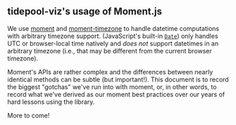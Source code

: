 ## tidepool-viz's usage of Moment.js

We use [moment](http://momentjs.com/ 'Moment.js') and [moment-timezone](http://momentjs.com/timezone/ 'Moment Timezone') to handle datetime computations with arbitrary timezone support. (JavaScript's built-in [`Date`](https://developer.mozilla.org/en-US/docs/Web/JavaScript/Reference/Global_Objects/Date 'MDN: JavaScript Date')) only handles UTC or browser-local time natively and *does not* support datetimes in an arbitrary timezone (i.e., that may be different from the current browser timezone).

Moment's APIs are rather complex and the differences between nearly identical methods can be subtle (but important!). This document is to record the biggest "gotchas" we've run into with moment, or, in other words, to record what we've derived as our moment best practices over our years of hard lessons using the library.

More to come!
